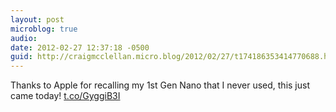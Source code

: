 ```yaml
---
layout: post
microblog: true
audio: 
date: 2012-02-27 12:37:18 -0500
guid: http://craigmcclellan.micro.blog/2012/02/27/t174186353414770688.html
---
```

Thanks to Apple for recalling my 1st Gen Nano that I never used, this just came today! [t.co/GyggiB3I](http://t.co/GyggiB3I)
